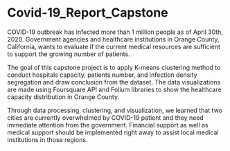 # Covid-19_Report_Capstone
COVID-19 outbreak has infected more than 1 million people as of April 30th, 2020. Government agencies and healthcare institutions in Orange County, California, wants to evaluate if the current medical resources are sufficient to support the growing number of patients. 

The goal of this capstone project is to apply K-means clustering method to conduct hospitals capacity, patients number, and infection density segregation and draw conclusion from the dataset. The data visualizations are made using Foursquare API and Folium libraries to show the healthcare capacity distribution in Orange County. 

Through data processing, clustering, and visualization, we learned that two cities are currently overwhelmed by COVID-19 patient and they need immediate attention from the government. Financial support as well as medical support should be implemented right away to assist local medical institutions in those regions. 
